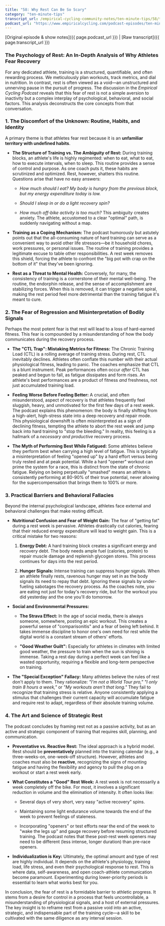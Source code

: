 ```yaml
---
title: "58: Why Rest Can Be So Scary"
category: "ten-minute-tips"
transcript_url: /empirical-cycling-community-notes/ten-minute-tips/58/tmt58 why rest can be so scary (transcribed on 07-Aug-2025 11-12-30).txt
podcast_url: "https://www.empiricalcycling.com/podcast-episodes/ten-minute-tips-58-why-rest-can-be-so-scary"
---
```


[Original episode & show notes]({{ page.podcast_url }})   \|   [Raw transcript]({{ page.transcript_url }})

### The Psychology of Rest: An In-Depth Analysis of Why Athletes Fear Recovery

For any dedicated athlete, training is a structured, quantifiable, and often rewarding process. We meticulously plan workouts, track metrics, and dial in nutrition. In contrast, rest is often viewed as a void—an unstructured and unnerving pause in the pursuit of progress. The discussion in the _Empirical Cycling Podcast_ reveals that this fear of rest is not a simple aversion to inactivity but a complex interplay of psychological, behavioral, and social factors. This analysis deconstructs the core concepts from that conversation.

### 1. The Discomfort of the Unknown: Routine, Habits, and Identity

A primary theme is that athletes fear rest because it is an **unfamiliar territory with undefined habits**.

-   **The Structure of Training vs. The Ambiguity of Rest:** During training blocks, an athlete's life is highly regimented: when to eat, what to eat, how to execute intervals, when to sleep. This routine provides a sense of control and purpose. As one coach puts it, these habits are scrutinized and optimized. Rest, however, shatters this routine. Questions arise that have no easy answers:
    
    -   _How much should I eat? My body is hungry from the previous block, but my energy expenditure today is low._
        
    -   _Should I sleep in or do a light recovery spin?_
        
    -   _How much off-bike activity is too much?_ This ambiguity creates anxiety. The athlete, accustomed to a clear "optimal" path, is suddenly navigating without a map.
        
-   **Training as a Coping Mechanism:** The podcast humorously but astutely points out that the all-consuming nature of hard training can serve as a convenient way to avoid other life stressors—be it household chores, work pressures, or personal issues. The routine of training provides a legitimate excuse to table other responsibilities. A rest week removes this shield, forcing the athlete to confront the "big pot with crap on the bottom of it" that they've been ignoring.
    
-   **Rest as a Threat to Mental Health:** Conversely, for many, the consistency of training is a cornerstone of their mental well-being. The routine, the endorphin release, and the sense of accomplishment are stabilizing forces. When this is removed, it can trigger a negative spiral, making the rest period feel more detrimental than the training fatigue it's meant to cure.
    

### 2. The Fear of Regression and Misinterpretation of Bodily Signals

Perhaps the most potent fear is that rest will lead to a loss of hard-earned fitness. This fear is compounded by a misunderstanding of how the body communicates during the recovery process.

-   **The "CTL Trap": Mistaking Metrics for Fitness:** The Chronic Training Load (CTL) is a rolling average of training stress. During rest, CTL inevitably declines. Athletes often conflate this number with their actual physiological fitness, leading to panic. The coaches emphasize that CTL is a blunt instrument. Peak performances often occur _after_ CTL has peaked and begun to fall, as fatigue dissipates and form rises. An athlete's best performances are a product of fitness _and_ freshness, not just accumulated training load.
    
-   **Feeling Worse Before Feeling Better:** A crucial, and often misunderstood, aspect of recovery is that athletes frequently feel sluggish, heavy, and unmotivated for the first few days of a rest week. The podcast explains this phenomenon: the body is finally shifting from a high-alert, high-stress state into a deep recovery and repair mode. This physiological downshift is often misinterpreted as a sign of declining fitness, tempting the athlete to abort the rest week and jump back into hard training to "stop the bleeding." In reality, this feeling is a hallmark of a _necessary and productive_ recovery process.
    
-   **The Myth of Performing Best While Fatigued:** Some athletes believe they perform best when carrying a high level of fatigue. This is typically a misinterpretation of feeling "opened up" by a hard effort versus being truly rested and at peak potential. While a hard "opener" workout can prime the system for a race, this is distinct from the state of chronic fatigue. Relying on being perpetually "smashed" means an athlete is consistently performing at 80-90% of their true potential, never allowing for the supercompensation that brings them to 100% or more.
    

### 3. Practical Barriers and Behavioral Fallacies

Beyond the internal psychological landscape, athletes face external and behavioral challenges that make resting difficult.

-   **Nutritional Confusion and Fear of Weight Gain:** The fear of "getting fat" during a rest week is pervasive. Athletes drastically cut calories, fearing that their reduced energy expenditure will lead to weight gain. This is a critical mistake for two reasons:
    
    1.  **Energy Debt:** A hard training block creates a significant energy and recovery debt. The body needs ample fuel (calories, protein) to repair muscle damage and replenish glycogen stores. This process continues for days into the rest period.
        
    2.  **Hunger Signals:** Intense training can suppress hunger signals. When an athlete finally rests, ravenous hunger may set in as the body signals its need to repay that debt. Ignoring these signals by under-fueling sabotages the recovery process. As the coaches note, you are eating not just for today's recovery ride, but for the workout you did yesterday and the one you'll do tomorrow.
        
-   **Social and Environmental Pressures:**
    
    -   **The Strava Effect:** In the age of social media, there is always someone, somewhere, posting an epic workout. This creates a powerful sense of "comparisonitis" and a fear of being left behind. It takes immense discipline to honor one's own need for rest while the digital world is a constant stream of others' efforts.
        
    -   **"Good Weather Guilt":** Especially for athletes in climates with limited good weather, the pressure to train when the sun is shining is immense. Taking a rest day during a perfect week can feel like a wasted opportunity, requiring a flexible and long-term perspective on training.
        
-   **The "Special Exception" Fallacy:** Many athletes believe the rules of rest don't apply to them. They rationalize: _"I'm not a World Tour pro,"_  _"I only train 8 hours a week,"_ or _"My workouts aren't that long."_ They fail to recognize that training stress is relative. Anyone consistently applying a stimulus that challenges their current capacity will accumulate fatigue and require rest to adapt, regardless of their absolute training volume.
    

### 4. The Art and Science of Strategic Rest

The podcast concludes by framing rest not as a passive activity, but as an active and strategic component of training that requires skill, planning, and communication.

-   **Preventative vs. Reactive Rest:** The ideal approach is a hybrid model. Rest should be **preventatively** planned into the training calendar (e.g., a three-weeks-on, one-week-off structure). However, athletes and coaches must also be **reactive**, recognizing the signs of mounting fatigue and having the flexibility and agency to pull the plug on a workout or start a rest week early.
    
-   **What Constitutes a "Good" Rest Week:** A rest week is not necessarily a week completely off the bike. For most, it involves a significant reduction in volume and the elimination of intensity. It often looks like:
    
    -   Several days of very short, very easy "active recovery" spins.
        
    -   Maintaining some light endurance volume towards the end of the week to prevent feelings of staleness.
        
    -   Incorporating "openers" or test efforts near the end of the week to "wake the legs up" and gauge recovery before resuming structured training. The podcast notes that these post-rest week openers may need to be different (less intense, longer duration) than pre-race openers.
        
-   **Individualization is Key:** Ultimately, the optimal amount and type of rest are highly individual. It depends on the athlete's physiology, training load, life stress, and even their psychological response to rest. This is where data, self-awareness, and open coach-athlete communication become paramount. Experimenting during lower-priority periods is essential to learn what works best for you.
    

In conclusion, the fear of rest is a formidable barrier to athletic progress. It stems from a desire for control in a process that feels uncontrollable, a misunderstanding of physiological signals, and a host of external pressures. The key insight is to reframe rest from a passive void into an active, strategic, and indispensable part of the training cycle—a skill to be cultivated with the same diligence as any interval session.